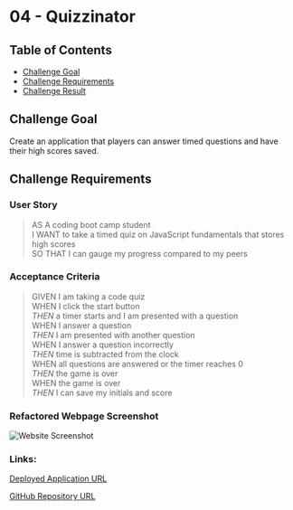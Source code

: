 # 04 - Quizzinator

## Table of Contents
* [Challenge Goal](#challenge-goal)
* [Challenge Requirements](#challenge-requirements)
* [Challenge Result](#challenge-result)

## Challenge Goal
Create an application that players can answer timed questions and have their high scores saved.

## Challenge Requirements

### User Story
>AS A coding boot camp student <br>
>I WANT to take a timed quiz on JavaScript fundamentals that stores high scores <br>
>SO THAT I can gauge my progress compared to my peers <br>

### Acceptance Criteria
>GIVEN I am taking a code quiz <br>
>WHEN I click the start button <br>
>*THEN* a timer starts and I am presented with a question <br>
>WHEN I answer a question <br>
>*THEN* I am presented with another question <br>
>WHEN I answer a question incorrectly <br>
>*THEN* time is subtracted from the clock <br>
>WHEN all questions are answered or the timer reaches 0 <br>
>*THEN* the game is over <br>
>WHEN the game is over <br>
>*THEN* I can save my initials and score <br>

### Refactored Webpage Screenshot
![Website Screenshot](https://github.com/marioessig/quizzinator/blob/master/assets/images/Quizzinator.gif)

### Links:
[Deployed Application URL](https://marioessig.github.io/quizzinator)

[GitHub Repository URL](https://github.com/marioessig/quizzinator)
